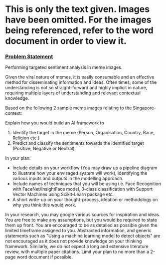# This is only the text given. Images have been omitted. For the images being referenced, refer to the word document in order to view it.

### <ins>Problem Statement</ins>
Performing targeted sentiment analysis in meme images.

Given the viral nature of memes, it is easily consumable and an effective method for disseminating information and ideas. Often times, some of the understanding is not so straight-forward and highly implicit in nature, requiring multiple layers of understanding and relevant contextual knowledge.


Based on the following 2 sample meme images relating to the Singapore-context:

Explain how you would build an AI framework to 
1) Identify the target in the meme (Person, Organisation, Country, Race, Religion etc.) 
2) Predict and classify the sentiments towards the identified target (Positive, Negative or Neutral).


In your plan:
- Include details on your workflow (You may draw up a pipeline diagram to illustrate how your envisaged system will work), identifying the various inputs and outputs in the modelling approach.
- Include names of techniques that you will be using i.e. Face Recognition with FaceNet/InsightFace model, 3-class classification with Support Vector Machines using Scikit-Learn package etc.
- A short write-up on your thought-process, ideation or methodology on why you think this would work.

In your research, you may google various sources for inspiration and ideas. You are free to make any assumptions, but you would be required to state them up front. You are encouraged to be as detailed as possible given the limited timeframe assigned to you. Abstracted information, and generic statements such as "Using a machine learning model to detect objects" are not encouraged as it does not provide knowledge on your thinking framework. Similarly, we do not expect a long and extensive literature review, with multiple paper citations. Limit your plan to no more than a 2-page word document if possible.
